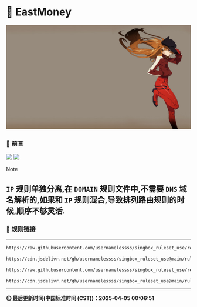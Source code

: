 
# 🧸 EastMoney
![](https://raw.githubusercontent.com/usernamelessss/picture-bed/main/images/202504042256831.jpg)
### 📣 前言
![](https://shields.io/badge/-移除重复规则-ff69b4) ![](https://shields.io/badge/-IP&nbsp;规则单独存放不与&nbsp;DOMAIN&nbsp;等混合-green)
> [!NOTE]
**`IP` 规则单独分离,在 `DOMAIN` 规则文件中,不需要 `DNS` 域名解析的,如果和 `IP` 规则混合,导致排列路由规则的时候,顺序不够灵活.**
---

###  🔗 规则链接
---

```url
https://raw.githubusercontent.com/usernamelessss/singbox_ruleset_use/refs/heads/main/rule/EastMoney/EastMoney_No_IP.json
```

```url
https://cdn.jsdelivr.net/gh/usernamelessss/singbox_ruleset_use@main/rule/EastMoney/EastMoney_No_IP.json
```

```url
https://raw.githubusercontent.com/usernamelessss/singbox_ruleset_use/refs/heads/main/rule/EastMoney/EastMoney_No_IP.srs
```

```url
https://cdn.jsdelivr.net/gh/usernamelessss/singbox_ruleset_use@main/rule/EastMoney/EastMoney_No_IP.srs
```

---
**⏲️ 最后更新时间(中国标准时间 (CST))：2025-04-05 00:06:51**